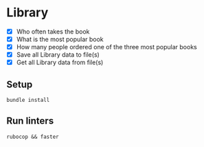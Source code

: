 # Library

- [x] Who often takes the book
- [x] What is the most popular book
- [x] How many people ordered one of the three most popular books
- [x] Save all Library data to file(s)
- [x] Get all Library data from file(s)

## Setup

`bundle install`

## Run linters

`rubocop && faster`
